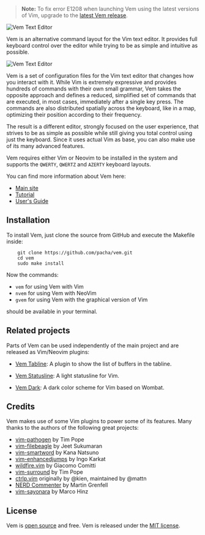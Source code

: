 
> **Note:** To fix error E1208 when launching Vem using the latest versions of
> Vim, upgrade to the [latest Vem
> release](https://github.com/pacha/vem/releases/latest).

![Vem Text Editor](vem-logo.png)

Vem is an alternative command layout for the Vim text editor. It provides full
keyboard control over the editor while trying to be as simple and intuitive as
possible.

![Vem Text Editor](doc/img/vem-main-screenshot.png)

Vem is a set of configuration files for the Vim text editor that changes how you
interact with it. While Vim is extremely expressive and provides hundreds of
commands with their own small grammar, Vem takes the opposite approach and
defines a reduced, simplified set of commands that are executed, in most cases,
immediately after a single key press. The commands are also distributed
spatially across the keyboard, like in a map, optimizing their position
according to their frequency.

The result is a different editor, strongly focused on the user experience, that
strives to be as simple as possible while still giving you total control using
just the keyboard. Since it uses actual Vim as base, you can also make use of
its many advanced features.

Vem requires either Vim or Neovim to be installed in the system and supports the
`QWERTY`, `QWERTZ` and `AZERTY` keyboard layouts.

You can find more information about Vem here:

* [Main site](https://www.vem-editor.org)
* [Tutorial](https://www.vem-editor.org/docs/tutorial.html)
* [User's Guide](https://www.vem-editor.org/docs/users-guide/index.html)

Installation
------------

To install Vem, just clone the source from GitHub and execute the Makefile
inside:
```
    git clone https://github.com/pacha/vem.git
    cd vem
    sudo make install
```

Now the commands:

* `vem` for using Vem with Vim
* `nvem` for using Vem with NeoVim
* `gvem` for using Vem with the graphical version of Vim

should be available in your terminal.

Related projects
----------------

Parts of Vem can be used independently of the main project and are released as
Vim/Neovim plugins:

* [Vem Tabline](https://github.com/pacha/vem-tabline): A plugin to show the
  list of buffers in the tabline.

* [Vem Statusline](https://github.com/pacha/vem-statusline): A light
  statusline for Vim.

* [Vem Dark](https://github.com/pacha/vem-dark): A dark color scheme for
  Vim based on Wombat.

Credits
-------

Vem makes use of some Vim plugins to power some of its features. Many
thanks to the authors of the following great projects:

* [vim-pathogen](https://github.com/tpope/vim-pathogen) by Tim Pope
* [vim-filebeagle](https://github.com/jeetsukumaran/vim-filebeagle) by Jeet Sukumaran
* [vim-smartword](https://github.com/kana/vim-smartword) by Kana Natsuno
* [vim-enhancedjumps](https://github.com/inkarkat/vim-EnhancedJumps) by Ingo Karkat
* [wildfire.vim](https://github.com/gcmt/wildfire.vim) by Giacomo Comitti
* [vim-surround](https://github.com/tpope/vim-surround) by Tim Pope
* [ctrlp.vim](https://github.com/ctrlpvim/ctrlp.vim) originally by @kien, maintained by @mattn
* [NERD Commenter](https://github.com/scrooloose/nerdcommenter) by Martin Grenfell
* [vim-sayonara](https://github.com/mhinz/vim-sayonara) by Marco Hinz

License
-------

Vem is [open source](https://github.com/pacha/vem/) and free. Vem is released
under the [MIT license](https://github.com/pacha/vem/blob/master/LICENSE).

